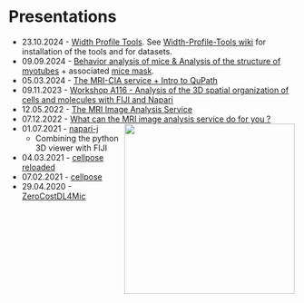 # Presentations
* 23.10.2024 - [Width Profile Tools](https://github.com/user-attachments/files/17482261/i2k2024-width-profile-tools.pdf). See [Width-Profile-Tools wiki](https://github.com/MontpellierRessourcesImagerie/imagej_macros_and_scripts/wiki/Width-Profile-Tools) for installation of the tools and for datasets.
* 09.09.2024 - [Behavior analysis of mice & Analysis of the structure of myotubes](https://github.com/MontpellierRessourcesImagerie/presentations/releases/download/v1.3/Presentation-INRAe.pdf) + associated [mice mask](https://github.com/MontpellierRessourcesImagerie/presentations/releases/download/v1.3/clip-mask-mice.mp4).
* 05.03.2024 - [The MRI-CIA service + Intro to QuPath](https://github.com/MontpellierRessourcesImagerie/presentations/releases/download/v1.2/Presentation.IRCM.final.pdf)
* 09.11.2023 - [Workshop A116 - Analysis of the 3D spatial organization of cells and molecules with FIJI and Napari](https://github.com/MontpellierRessourcesImagerie/point-pattern-analysis/wiki)
* 12.05.2022 - [The MRI Image Analysis Service](https://github.com/MontpellierRessourcesImagerie/presentations/releases/download/v1.1/presentation.pdf)
* 07.12.2022 - [What can the MRI image analysis service
do for you ?](https://github.com/MontpellierRessourcesImagerie/presentations/releases/download/v1.0/mri-ia-service-inm.pdf)
<img src="https://github.com/MontpellierRessourcesImagerie/presentations/releases/download/v1.0/ani.gif/" align='right' width=300/><br>
* 01.07.2021 - [napari-j](https://montpellierressourcesimagerie.github.io/presentations/naparij/naparij.revealjs.htm)
    * Combining the python 3D viewer with FIJI
* 04.03.2021 - [cellpose reloaded](https://montpellierressourcesimagerie.github.io/presentations/cellpose_reloaded/cellpose_reloaded.revealjs.htm#/cellpose-reloaded)
* 07.02.2021 - [cellpose](https://montpellierressourcesimagerie.github.io/presentations/cellpose/cellpose_report.revealjs.htm#/cellpose)
* 29.04.2020 - [ZeroCostDL4Mic](https://montpellierressourcesimagerie.github.io/presentations/zerocostdl4mic/ZeroCostDL4Mic-exp01.revealjs.htm)

